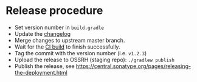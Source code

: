 
# Release procedure

- Set version number in `build.gradle`
- Update the [changelog](CHANGELOG.md)
- Merge changes to upstream master branch.
- Wait for the [CI build](https://github.com/anonl/luajpp2/actions) to finish successfully.
- Tag the commit with the version number (i.e. `v1.2.3`)
- Upload the release to OSSRH (staging repo): `./gradlew publish`
- Publish the release, see https://central.sonatype.org/pages/releasing-the-deployment.html
